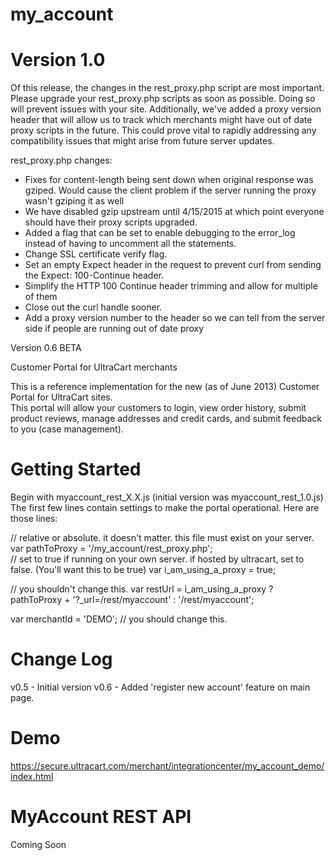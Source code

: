 my_account
==========

Version 1.0
===========

Of this release, the changes in the rest_proxy.php script are most important.
Please upgrade your rest_proxy.php scripts as soon as possible.  Doing so will prevent issues with your site.  Additionally,
we've added a proxy version header that will allow us to track which merchants might have out of date proxy scripts in the
future.  This could prove vital to rapidly addressing any compatibility issues that might arise from future server updates.

rest_proxy.php changes:
* Fixes for content-length being sent down when original response was gziped.  Would cause the client problem if the server running the proxy wasn't gziping it as well
* We have disabled gzip upstream until 4/15/2015 at which point everyone should have their proxy scripts upgraded.
* Added a flag that can be set to enable debugging to the error_log instead of having to uncomment all the statements.
* Change SSL certificate verify flag.
* Set an empty Expect header in the request to prevent curl from sending the Expect: 100-Continue header.
* Simplify the HTTP 100 Continue header trimming and allow for multiple of them
* Close out the curl handle sooner.
* Add a proxy version number to the header so we can tell from the server side if people are running out of date proxy


Version 0.6 BETA

Customer Portal for UltraCart merchants

This is a reference implementation for the new (as of June 2013) Customer Portal for UltraCart sites.  
This portal will allow your customers to login, view order history, submit product reviews, manage
addresses and credit cards, and submit feedback to you (case management).

Getting Started
===============
Begin with myaccount_rest_X.X.js  (initial version was myaccount_rest_1.0.js)
The first few lines contain settings to make the portal operational.
Here are those lines:

// relative or absolute.  it doesn't matter.  this file must exist on your server.
var pathToProxy = '/my_account/rest_proxy.php';  
// set to true if running on your own server.  if hosted by ultracart, set to false. (You'll want this to be true)
var i_am_using_a_proxy = true;  

// you shouldn't change this.
var restUrl = i_am_using_a_proxy ? pathToProxy + '?_url=/rest/myaccount' : '/rest/myaccount';  


var merchantId = 'DEMO'; // you should change this.


Change Log
===============
v0.5 - Initial version
v0.6 - Added 'register new account' feature on main page.


Demo
====
https://secure.ultracart.com/merchant/integrationcenter/my_account_demo/index.html

MyAccount REST API
==================
Coming Soon
